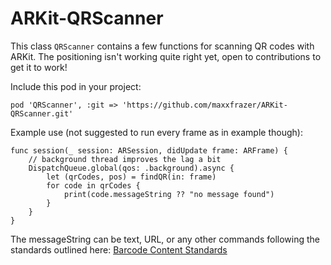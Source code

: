 # ARKit-QRScanner

This class `QRScanner` contains a few functions for scanning QR codes with ARKit.
The positioning isn't working quite right yet, open to contributions to get it to work!

Include this pod in your project:

`pod 'QRScanner', :git => 'https://github.com/maxxfrazer/ARKit-QRScanner.git'`

Example use (not suggested to run every frame as in example though):

```
func session(_ session: ARSession, didUpdate frame: ARFrame) {
	// background thread improves the lag a bit
	DispatchQueue.global(qos: .background).async {
		let (qrCodes, pos) = findQR(in: frame)
		for code in qrCodes {
			print(code.messageString ?? "no message found")
		}
	}
}

```
The messageString can be text, URL, or any other commands following the standards outlined here:
[Barcode Content Standards](https://github.com/zxing/zxing/wiki/Barcode-Contents)